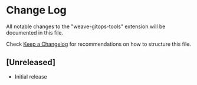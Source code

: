 # Change Log

All notable changes to the "weave-gitops-tools" extension will be documented in this file.

Check [Keep a Changelog](http://keepachangelog.com/) for recommendations on how to structure this file.

## [Unreleased]

- Initial release
